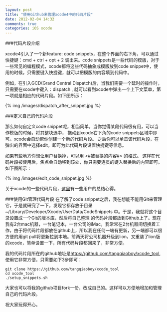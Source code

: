 ```yaml
---
layout: post
title: "使用Github来管理xcode4中的代码片段"
date: 2012-02-04 14:32
comments: true
categories: iOS xcode
---
```

###代码片段介绍

xcode4引入了一个新feature: code snippets，在整个界面的右下角，可以通过快捷键：cmd + ctrl + opt + 2 调出来。code snippets是一些代码的模版，对于一些常见的编程模式，xcode都将这些代码抽象成模版放到code snippet中，使用的时候，只需要键入快捷键，就可以把模版的内容填到代码中。

<!--more-->

例如，在引入GCD(Grand Central Dispatch)后，当我们需要一个延时的操作时，只需要在xcode中键入：dispatch
, 就可以看到xcode中弹出一个上下文菜单，第一项就是相应的代码片段。如下图所示：

{% img /images/dispatch_after_snippet.jpg %}

###定义自己的代码片段

那么如何自定义code snippet呢，相当简单，当你觉得某段代码很有用，可以当作模版的时候，将其整块选中，
拖动到xcode右下角的code snippets区域中即可。xcode会自动帮你创建一个新的代码片段。
之后你可以单击该代码片段，在弹出的界面中选择edit，即可为此代码片段设置快捷键等信息。

如果有些地方你想让用户替换掉，可以用 <#被替换的内容#> 的格式。
这样在代码片段被使用后，焦点会自动移到该处，你只需要连贯的键入替换后的内容即可。如下图所示：

{% img /images/edit_code_snippet.jpg %}

关于xcode的一些代码片段，[这里](http://nearthespeedoflight.com/article/xcode_4_code_snippets)有一些用户的总结心得。

###使用Git管理代码片段
在了解了code snippet之后，我在想能不能用Git来管理它，于是就研究了一下，发现它都存放于目录 ~/Library/Developer/Xcode/UserData/CodeSnippets 中。于是，我就将这个目录设置成一个Git的版本库，然后将自己整理
的代码片段都放到Github上了。现在我有2台mac机器，一台笔记本，一台公司的iMac，我常常在2台机器间切换着工作，由于将代码片段都放在github上，所以我在任何一端有更新，另一端都可以很方便的用git pull将更新拉到本地。前两天将公司机器升级到lion，又重装了lion版的xcode，简单设置一下，所有代码片段都回来了，非常方便。

我的代码片段所在的github地址是<https://github.com/tangqiaoboy/xcode_tool>,使用它非常方便，只需要如下3步即可：

```
git clone https://github.com/tangqiaoboy/xcode_tool
cd xcode_tool
./setup_snippets.sh
```

大家也可以将我的github项目fork一份，改成自己的。这样可以方便地增加和管理自己的代码片段。

祝大家玩得开心。

